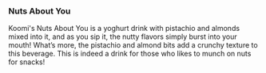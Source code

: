 <h3>Nuts About You</h3>
Koomi's Nuts About You is a yoghurt drink with pistachio and almonds mixed into it, and as you sip it, the nutty flavors simply burst into your mouth! What’s more, the pistachio and almond bits add a crunchy texture to this beverage. This is indeed a drink for those who likes to munch on nuts for snacks!